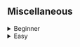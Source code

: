 ## Miscellaneous
<details>
<summary>Beginner</summary>

  - [[TamilCTF2021] Drawing with Python turtle graphics](https://github.com/Rookie441/CTF/blob/main/Storage/Writeups/TamilCTF2021_Writeup.md#terrapin)
  - [[SEETF2022] Regular Expression Filtering on Notepad++](https://github.com/Rookie441/CTF/blob/main/Storage/Writeups/SEETF2022_Writeup.md#regex101)
</details>

<details>
<summary>Easy</summary>

  - [[ImaginaryCTF2021] Detecting Mispelled Words with Python autocorrect](https://github.com/Rookie441/CTF/blob/main/Storage/Writeups/ImaginaryCTF2021_Writeup.md#spelling-test)
  - [[DownUnderCTF2021] Remote Connection Quiz Solver with Pwntools Scripting](https://github.com/Rookie441/CTF/blob/main/Storage/Writeups/DownUnderCTF2021_Writeup.md#general-skills-quiz)
  - [[EZCTF2022] Leveraging Discord Bot Permissions for Privileged Access](https://github.com/Rookie441/CTF/blob/main/Storage/Writeups/EZCTF2022_Writeup.md#discord-bot-workaround)
</details>
